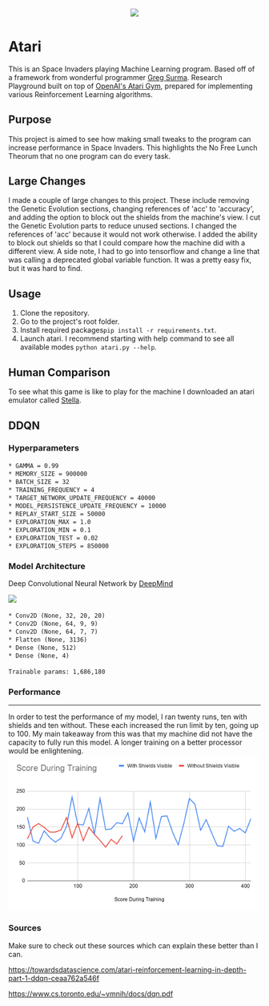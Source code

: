 <h3 align="center">
  <img src="assets/atari_icon_web.png" width="300">
</h3>

# Atari
This is an Space Invaders playing Machine Learning program.  Based off of a framework from wonderful programmer [Greg Surma](https://gsurma.github.io).
Research Playground built on top of [OpenAI's Atari Gym](https://gym.openai.com/envs/#atari), prepared for implementing various Reinforcement Learning algorithms.
## Purpose
This project is aimed to see how making small tweaks to the program can increase performance in Space Invaders.  This highlights the No Free Lunch Theorum that no one program can do every task.

## Large Changes
I made a couple of large changes to this project.  These include removing the Genetic Evolution sections, changing references of 'acc' to 'accuracy', and adding the option to block out the shields from the machine's view.  I cut the Genetic Evolution parts to reduce unused sections.  I changed the references of 'acc' because it would not work otherwise.  I added the ability to block out shields so that I could compare how the machine did with a different view.
A side note, I had to go into tensorflow and change a line that was calling a deprecated global variable function.  It was a pretty easy fix, but it was hard to find.

## Usage

1. Clone the repository.
2. Go to the project's root folder.
3. Install required packages`pip install -r requirements.txt`.
4. Launch atari. I recommend starting with help command to see all available modes `python atari.py --help`.

## Human Comparison
To see what this game is like to play for the machine I downloaded an atari emulator called [Stella](https://stella-emu.github.io/).

## DDQN
### Hyperparameters
	* GAMMA = 0.99
	* MEMORY_SIZE = 900000
	* BATCH_SIZE = 32
	* TRAINING_FREQUENCY = 4
	* TARGET_NETWORK_UPDATE_FREQUENCY = 40000
	* MODEL_PERSISTENCE_UPDATE_FREQUENCY = 10000
	* REPLAY_START_SIZE = 50000
	* EXPLORATION_MAX = 1.0
	* EXPLORATION_MIN = 0.1
	* EXPLORATION_TEST = 0.02
	* EXPLORATION_STEPS = 850000

### Model Architecture
Deep Convolutional Neural Network by [DeepMind](https://www.cs.toronto.edu/~vmnih/docs/dqn.pdf)

<img src="assets/network_architecture.png" width="500">


	* Conv2D (None, 32, 20, 20)
	* Conv2D (None, 64, 9, 9)
	* Conv2D (None, 64, 7, 7)
	* Flatten (None, 3136)
	* Dense (None, 512)
	* Dense (None, 4)
	
	Trainable params: 1,686,180



### Performance

---
In order to test the performance of my model, I ran twenty runs, ten with shields and ten without.  These each increased the run limit by ten, going up to 100.  My main takeaway from this was that my machine did not have the capacity to fully run this model.  A longer training on a better processor would be enlightening.
<img src="assets/Performance/Score During Training.png" width="500">
  
### Sources
Make sure to check out these sources which can explain these better than I can.  

https://towardsdatascience.com/atari-reinforcement-learning-in-depth-part-1-ddqn-ceaa762a546f  

https://www.cs.toronto.edu/~vmnih/docs/dqn.pdf
